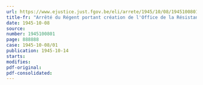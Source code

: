 ```yaml
---
url: https://www.ejustice.just.fgov.be/eli/arrete/1945/10/08/1945100801/justel
title-fr: "Arrêté du Régent portant création de l'Office de la Résistance"
date: 1945-10-08
source:
number: 1945100801
page: 888888
case: 1945-10-08/01
publication: 1945-10-14
starts:
modifies:
pdf-original:
pdf-consolidated:
---
```


